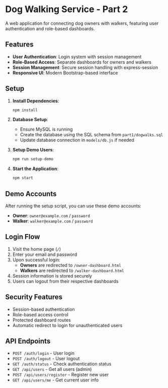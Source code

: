 # Dog Walking Service - Part 2

A web application for connecting dog owners with walkers, featuring user authentication and role-based dashboards.

## Features

- **User Authentication**: Login system with session management
- **Role-Based Access**: Separate dashboards for owners and walkers
- **Session Management**: Secure session handling with express-session
- **Responsive UI**: Modern Bootstrap-based interface

## Setup

1. **Install Dependencies**:
   ```bash
   npm install
   ```

2. **Database Setup**:
   - Ensure MySQL is running
   - Create the database using the SQL schema from `part1/dogwalks.sql`
   - Update database connection in `models/db.js` if needed

3. **Setup Demo Users**:
   ```bash
   npm run setup-demo
   ```

4. **Start the Application**:
   ```bash
   npm start
   ```

## Demo Accounts

After running the setup script, you can use these demo accounts:

- **Owner**: `owner@example.com` / `password`
- **Walker**: `walker@example.com` / `password`

## Login Flow

1. Visit the home page (`/`)
2. Enter your email and password
3. Upon successful login:
   - **Owners** are redirected to `/owner-dashboard.html`
   - **Walkers** are redirected to `/walker-dashboard.html`
4. Session information is stored securely
5. Users can logout from their respective dashboards

## Security Features

- Session-based authentication
- Role-based access control
- Protected dashboard routes
- Automatic redirect to login for unauthenticated users

## API Endpoints

- `POST /auth/login` - User login
- `POST /auth/logout` - User logout
- `GET /auth/status` - Check authentication status
- `GET /api/users` - Get all users (admin)
- `POST /api/users/register` - Register new user
- `GET /api/users/me` - Get current user info